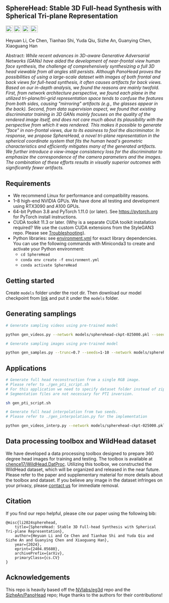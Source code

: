 ## SphereHead: Stable 3D Full-head Synthesis with Spherical Tri-plane Representation<br>
<a href="https://arxiv.org/abs/2404.05680"><img src="https://img.shields.io/badge/arXiv-2303.13071-b31b1b" height=22.5></a>
<a href="https://creativecommons.org/licenses/by/4.0"><img src="https://img.shields.io/badge/LICENSE-CC--BY--4.0-yellow" height=22.5></a>
<a href="https://www.youtube.com/watch?v=jOwEflsQKq4"><img src="https://img.shields.io/static/v1?label=Project Page&message=SphereHead&color=red" height=22.5></a>
<a href="https://www.youtube.com/watch?v=jOwEflsQKq4"><img src="https://img.shields.io/static/v1?label=ECCV 2024&message=8 Minute Video&color=red" height=22.5></a>  

<!-- ![Teaser image](./misc/teaser.png) -->


<!-- **SphereHead: Stable 3D Full-head Synthesis with Spherical Tri-plane Representation**<br> -->
Heyuan Li, Ce Chen, Tianhao Shi, Yuda Qiu, Sizhe An, Guanying Chen, Xiaoguang Han
<!-- <br>https://lhyfst.github.io/spherehead<br> -->

Abstract: *While recent advances in 3D-aware Generative Adversarial Networks (GANs) have aided the development of near-frontal view human face synthesis, the challenge of comprehensively synthesizing a full 3D head viewable from all angles still persists. Although PanoHead proves the possibilities of using a large-scale dataset with images of both frontal and back views for full-head synthesis, it often causes artifacts for back views. Based on our in-depth analysis, we found the reasons are mainly twofold. First, from network architecture perspective, we found each plane in the utilized tri-plane/tri-grid representation space tends to confuse the features from both sides, causing "mirroring" artifacts (e.g., the glasses appear in the back). Second, from data supervision aspect, we found that existing discriminator training in 3D GANs mainly focuses on the quality of the rendered image itself, and does not care much about its plausibility with the perspective from which it was rendered. This makes it possible to generate "face" in non-frontal views, due to its easiness to fool the discriminator. In response, we propose SphereHead, a novel tri-plane representation in the spherical coordinate system that fits the human head's geometric characteristics and efficiently mitigates many of the generated artifacts. We further introduce a view-image consistency loss for the discriminator to emphasize the correspondence of the camera parameters and the images. The combination of these efforts results in visually superior outcomes with significantly fewer artifacts.*


## Requirements

* We recommend Linux for performance and compatibility reasons.
* 1&ndash;8 high-end NVIDIA GPUs. We have done all testing and development using RTX3090 and A100 GPUs.
* 64-bit Python 3.8 and PyTorch 1.11.0 (or later). See https://pytorch.org for PyTorch install instructions.
* CUDA toolkit 11.3 or later.  (Why is a separate CUDA toolkit installation required?  We use the custom CUDA extensions from the StyleGAN3 repo. Please see [Troubleshooting](https://github.com/NVlabs/stylegan3/blob/main/docs/troubleshooting.md#why-is-cuda-toolkit-installation-necessary)).
* Python libraries: see [environment.yml](./environment.yml) for exact library dependencies.  You can use the following commands with Miniconda3 to create and activate your Python environment:
  - `cd SphereHead`
  - `conda env create -f environment.yml`
  - `conda activate SphereHead`


## Getting started

Create `models` folder under the root dir. Then download our model checkpoint from [link](https://cuhko365-my.sharepoint.com/:u:/g/personal/223010106_link_cuhk_edu_cn/EUU4STpe1p5HhLKIYgxuN6YBWNxVKac0WCXzoDLSJPn4RA?e=pOyGkK) and put it under the `models` folder.


## Generating samplings

```.bash
# Generate sampling videos using pre-trained model

python gen_videos.py --network models/spherehead-ckpt-025000.pkl --seeds 0-3 --grid 2x2 --outdir=output/videos --cfg Head --trunc 0.7

```

```.bash
# Generate sampling images using pre-trained model

python gen_samples.py --trunc=0.7 --seeds=1-10 --network models/spherehead-ckpt-025000.pkl --outdir=output/samples

```

## Applications
```.bash
# Generate full head reconstruction from a single RGB image.
# Please refer to ./gen_pti_script.sh
# For this application we need to specify dataset folder instead of zip files.
# Segmentation files are not necessary for PTI inversion.

sh gen_pti_script.sh
```

```.bash
# Generate full head interpolation from two seeds.
# Please refer to ./gen_interpolation.py for the implementation

python gen_videos_interp.py --network models/spherehead-ckpt-025000.pkl --trunc 0.7 --outdir=output/interpolations --num-keyframes=2 --seeds=2,3 --interpolate=true --cfg Head
```



## Data processing toolbox and WildHead dataset

We have developed a data processing toolbox designed to prepare 360 degree head images for training and testing. The toolbox is available at [chence17/WildHead.DatProc](https://github.com/chence17/WildHead.DatProc). Utilizing this toolbox, we constructed the WildHead dataset, which will be organized and released in the near future. Please refer to the paper and supplementary material for more details about the toolbox and dataset. If you believe any image in the dataset infringes on your privacy, please [contact us](heyuanli@link.cuhk.edu.cn) for immediate removal.



## Citation

If you find our repo helpful, please cite our paper using the following bib:

```
@misc{li2024spherehead,
    title={SphereHead: Stable 3D Full-head Synthesis with Spherical Tri-plane Representation},
    author={Heyuan Li and Ce Chen and Tianhao Shi and Yuda Qiu and Sizhe An and Guanying Chen and Xiaoguang Han},
    year={2024},
    eprint={2404.05680},
    archivePrefix={arXiv},
    primaryClass={cs.CV}
}
```

## Acknowledgements

This repo is heavily based off the [NVlabs/eg3d](https://github.com/NVlabs/eg3d) repo and the [SizheAn/PanoHead](https://github.com/SizheAn/PanoHead) repo; Huge thanks to the authors for their contributions!




